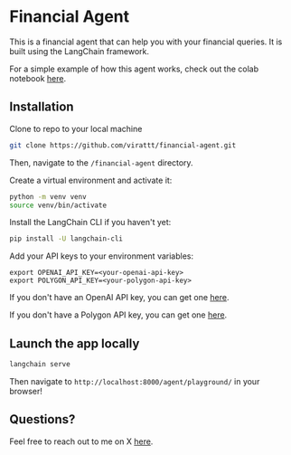 # Financial Agent
This is a financial agent that can help you with your financial queries. 
It is built using the LangChain framework.

For a simple example of how this agent works, check out the colab notebook [here](https://colab.research.google.com/gist/virattt/de0423a505f8c7e28f79aef541f6dce0/langchain-financial-agent.ipynb).

## Installation
Clone to repo to your local machine
```bash
git clone https://github.com/virattt/financial-agent.git
```

Then, navigate to the `/financial-agent` directory.

Create a virtual environment and activate it:
```bash
python -m venv venv
source venv/bin/activate
```

Install the LangChain CLI if you haven't yet:

```bash
pip install -U langchain-cli
```

Add your API keys to your environment variables:
```shell
export OPENAI_API_KEY=<your-openai-api-key>
export POLYGON_API_KEY=<your-polygon-api-key>
```

If you don't have an OpenAI API key, you can get one [here](https://platform.openai.com/).

If you don't have a Polygon API key, you can get one [here](https://polygon.io/).

## Launch the app locally

```bash
langchain serve
```

Then navigate to `http://localhost:8000/agent/playground/` in your browser!

## Questions?
Feel free to reach out to me on X [here](https://twitter.com/virattt).
